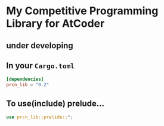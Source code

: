 # My Competitive Programming Library for AtCoder

## under developing

## In your `Cargo.toml`

```toml
[dependencies]
prcn_lib = "0.2"
```

## To use(include) prelude…

```rs
use prcn_lib::prelide::*;
```
